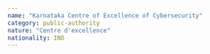 ```yaml
---
name: "Karnataka Centre of Excellence of Cybersecurity"
category: public-authority
nature: "Centre d'excellence"
nationality: IND
---
```

